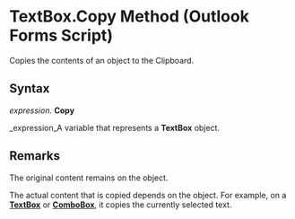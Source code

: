 
# TextBox.Copy Method (Outlook Forms Script)

Copies the contents of an object to the Clipboard.


## Syntax

 _expression_. **Copy**

 _expression_A variable that represents a  **TextBox** object.


## Remarks

The original content remains on the object.

The actual content that is copied depends on the object. For example, on a  **[TextBox](4a0e4a3d-beca-9f94-7e27-469c4bafe250.md)** or **[ComboBox](31e7c1de-ee4e-b3d9-4579-7fc6b215bad3.md)**, it copies the currently selected text.

